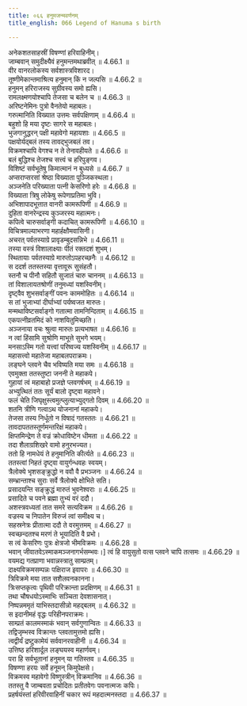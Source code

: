 ```yaml
---
title: ०६६ हनुमजन्मवर्णनम्
title_english: 066 Legend of Hanuma s birth

---
```

<div class="audioEmbed"  caption="श्रीराम-हरिसीताराममूर्ति-घनपाठिभ्यां वचनम्" src="https://archive.org/download/Ramayana-recitation-Sriram-harisItArAmamUrti-Ghanapaati-v2/Kanda_4/Kanda_4_KSK-066-Legend_of_Hanuma_s_birth.mp3"></div>

  
अनेकशतसाहस्रीं विषण्णां हरिवाहिनीम्।  
जाम्बवान् समुदीक्ष्यैवं हनुमन्तमथाब्रवीत् ॥ 4.66.1 ॥   
वीर वानरलोकस्य सर्वशास्त्रविशारद।  
तूष्णीमेकान्तमाश्रित्य हनुमान् किं न जल्पसि ॥ 4.66.2 ॥   
हनुमन् हरिराजस्य सुग्रीवस्य समो ह्यसि।  
रामलक्ष्मणयोश्चापि तेजसा च बलेन च ॥ 4.66.3 ॥   
अरिष्टनेमिनः पुत्रो वैनतेयो महाबलः।  
गरुत्मानिति विख्यात उत्तमः सर्वपक्षिणाम् ॥ 4.66.4 ॥   
बहुशो हि मया दृष्टः सागरे स महाबलः।  
भुजगानुद्धरन् पक्षी महावेगो महायशाः ॥ 4.66.5 ॥   
पक्षयोर्यद्बलं तस्य तावद्भुजबलं तव।  
विक्रमश्चापि वेगश्च न ते तेनावहीयते ॥ 4.66.6 ॥   
बलं बुद्धिश्च तेजश्च सत्त्वं च हरिपुङ्गव।  
विशिष्टं सर्वभूतेषु किमात्मानं न बुध्यसे ॥ 4.66.7 ॥   
अप्सराप्सरसां श्रेष्ठा विख्याता पुञ्जिकस्थला।  
अञ्जनेति परिख्याता पत्नी केसरिणो हरेः ॥ 4.66.8 ॥   
विख्याता त्रिषु लोकेषु रूपेणाप्रतिमा भुवि।  
अभिशापादभूत्तात वानरी कामरूपिणी ॥ 4.66.9 ॥   
दुहिता वानरेन्द्रस्य कुञ्जरस्य महात्मनः।  
कपित्वे चारुसर्वाङ्गी कदाचित् कामरूपिणी ॥ 4.66.10 ॥   
विचित्रमाल्याभरणा महार्हक्षौमवासिनी।  
अचरत् पर्वतस्याग्रे प्रावृडम्बुदसन्निभे ॥ 4.66.11 ॥   
तस्या वस्त्रं विशालाक्ष्याः पीतं रक्तदशं शुभम्।  
स्थितायाः पर्वतस्याग्रे मारुतोऽपहरच्छनैः ॥ 4.66.12 ॥   
स ददर्श ततस्तस्या वृत्तावूरू सुसंहतौ।  
स्तनौ च पीनौ सहितौ सुजातं चारु चाननम् ॥ 4.66.13 ॥   
तां विशालायतश्रोणीं तनुमध्यां यशस्विनीम्।  
दृष्ट्वैव शुभसर्वाङ्गीं पवनः काममोहितः ॥ 4.66.14 ॥   
स तां भुजाभ्यां दीर्घाभ्यां पर्यष्वजत मारुतः।  
मन्मथाविष्टसर्वाङ्गो गतात्मा तामनिन्दिताम् ॥ 4.66.15 ॥   
एकपत्नीव्रतमिदं को नाशयितुमिच्छति।  
अञ्जनाया वचः श्रुत्वा मारुतः प्रत्यभाषत ॥ 4.66.16 ॥   
न त्वां हिंसामि सुश्रोणि माभूत्ते सुभगे भयम्।  
मनसाऽस्मि गतो यत्त्वां परिष्वज्य यशस्विनीम् ॥ 4.66.17 ॥   
महासत्त्वो महातेजा महाबलपराक्रमः।  
लङ्घने प्लवने चैव भविष्यति मया समः ॥ 4.66.18 ॥   
एवमुक्ता ततस्तुष्टा जननी ते महाकपे।  
गुहायां त्वं महाबाहो प्रजज्ञे प्लवगर्षभम् ॥ 4.66.19 ॥   
अभ्युत्थितं ततः सूर्यं बालो दृष्ट्वा महावने।  
फलं चेति जिघृक्षुस्त्वमुत्प्लुत्याभ्युद्गतो दिवम् ॥ 4.66.20 ॥   
शतनि त्रीणि गत्वाऽथ योजनानां महाकपे।  
तेजसा तस्य निर्धूतो न विषादं गतस्ततः ॥ 4.66.21 ॥   
तावदापततस्तूर्णमन्तरिक्षं महाकपे।  
क्षिप्तमिन्द्रेण ते वज्रं क्रोधाविष्टेन धीमता ॥ 4.66.22 ॥   
तदा शैलाग्रशिखरे वामो हनुरभज्यत।  
ततो हि नामधेयं ते हनुमानिति कीर्त्यते ॥ 4.66.23 ॥   
ततस्त्वां निहतं दृष्ट्वा वायुर्गन्धवहः स्वयम्।  
त्रैलोक्ये भृशसङ्क्रुद्धो न ववौ वै प्रभञ्जनः ॥ 4.66.24 ॥   
सम्भ्रान्ताश्च सुराः सर्वे त्रैलोक्ये क्षोभिते सति।  
प्रसादयन्ति सङ्क्रुद्धं मारुतं भुवनेश्वराः ॥ 4.66.25 ॥   
प्रसादिते च पवने ब्रह्मा तुभ्यं वरं ददौ।  
अशस्त्रवध्यतां तात समरे सत्यविक्रम ॥ 4.66.26 ॥   
वज्रस्य च निपातेन विरुजं त्वां समीक्ष्य च।  
सहस्रनेत्रः प्रीतात्मा ददौ ते वरमुत्तमम् ॥ 4.66.27 ॥   
स्वच्छन्दतश्च मरणं ते भूयादिति वै प्रभो।  
स त्वं केसरिणः पुत्रः क्षेत्रजो भीमविक्रमः ॥ 4.66.28 ॥   
भवान् जीवातवेऽस्माकमञ्जनागर्भसम्भवः।] त्वं हि वायुसुतो वत्स प्लवने चापि तत्समः ॥ 4.66.29 ॥   
वयमद्य गतप्राणा भवान्नस्त्रातु साम्प्रतम्।  
दाक्ष्यविक्रमसम्पन्नः पक्षिराज इवापरः ॥ 4.66.30 ॥   
त्रिविक्रमे मया तात सशैलवनकानना।  
त्रिःसप्तकृत्वः पृथिवी परिक्रान्ता प्रदक्षिणम् ॥ 4.66.31 ॥   
तथा चौषधयोऽस्माभिः सञ्चिता देवशासनात्।  
निष्पन्नममृतं याभिस्तदासीन्नो महद्बलम् ॥ 4.66.32 ॥   
स इदानीमहं वृद्धः परिहीनपराक्रमः।  
साम्प्रतं कालमस्माकं भवान् सर्वगुणान्वितः ॥ 4.66.33 ॥   
तद्विजृम्भस्व विक्रान्तः प्लवतामुत्तमो ह्यसि।  
त्वद्वीर्यं द्रष्टुकामेयं सर्ववानरवाहीनी ॥ 4.66.34 ॥   
उत्तिष्ठ हरिशार्दूल लङ्घयस्व महार्णवम्।  
परा हि सर्वभूतानां हनुमन् या गतिस्तव ॥ 4.66.35 ॥   
विषण्णा हरयः सर्वे हनूमन् किमुपेक्षसे।  
विक्रमस्व महावेगो विष्णुस्त्रीन् विक्रमानिव ॥ 4.66.36 ॥   
ततस्तु वै जाम्बवता प्रचोदितः प्रतीतवेगः पवनात्मजः कपिः।  
प्रहर्षयंस्तां हरिवीरवाहिनीं चकार रूपं महदात्मनस्तदा ॥ 4.66.37 ॥   